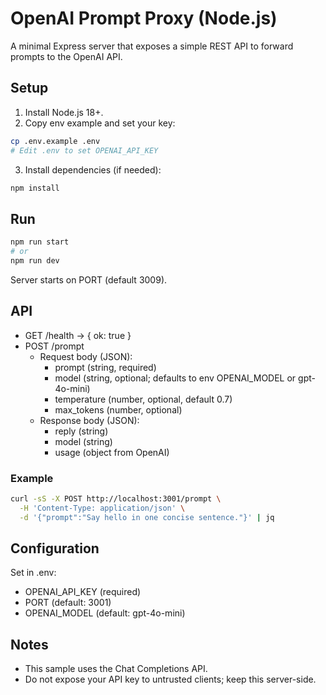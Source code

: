 # OpenAI Prompt Proxy (Node.js)

A minimal Express server that exposes a simple REST API to forward prompts to the OpenAI API.

## Setup

1. Install Node.js 18+.
2. Copy env example and set your key:

```bash
cp .env.example .env
# Edit .env to set OPENAI_API_KEY
```

3. Install dependencies (if needed):

```bash
npm install
```

## Run

```bash
npm run start
# or
npm run dev
```

Server starts on PORT (default 3009).

## API

- GET /health → { ok: true }
- POST /prompt
  - Request body (JSON):
    - prompt (string, required)
    - model (string, optional; defaults to env OPENAI_MODEL or gpt-4o-mini)
    - temperature (number, optional, default 0.7)
    - max_tokens (number, optional)
  - Response body (JSON):
    - reply (string)
    - model (string)
    - usage (object from OpenAI)

### Example

```bash
curl -sS -X POST http://localhost:3001/prompt \
  -H 'Content-Type: application/json' \
  -d '{"prompt":"Say hello in one concise sentence."}' | jq
```

## Configuration

Set in .env:

- OPENAI_API_KEY (required)
- PORT (default: 3001)
- OPENAI_MODEL (default: gpt-4o-mini)

## Notes

- This sample uses the Chat Completions API.
- Do not expose your API key to untrusted clients; keep this server-side.
